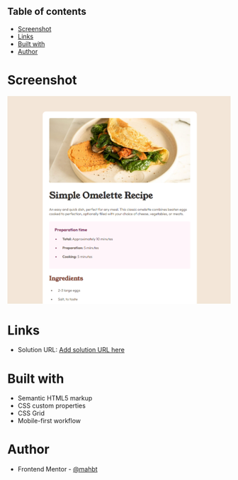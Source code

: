 

## Table of contents

- [Screenshot](#screenshot)
- [Links](#links)
- [Built with](#built-with)
- [Author](#author)

# Screenshot

![](./assets/screenshots/Omelette%20Recipe.png)


# Links

- Solution URL: [Add solution URL here](https://your-solution-url.com)

# Built with

- Semantic HTML5 markup
- CSS custom properties
- CSS Grid
- Mobile-first workflow

# Author

- Frontend Mentor - [@mahbt](https://www.frontendmentor.io/profile/mahbt)
